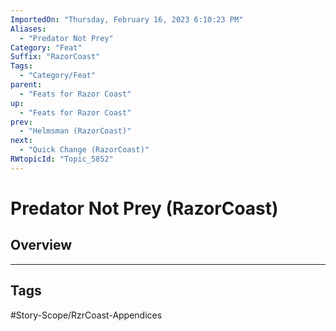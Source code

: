 ```yaml
---
ImportedOn: "Thursday, February 16, 2023 6:10:23 PM"
Aliases:
  - "Predator Not Prey"
Category: "Feat"
Suffix: "RazorCoast"
Tags:
  - "Category/Feat"
parent:
  - "Feats for Razor Coast"
up:
  - "Feats for Razor Coast"
prev:
  - "Helmsman (RazorCoast)"
next:
  - "Quick Change (RazorCoast)"
RWtopicId: "Topic_5852"
---
```

# Predator Not Prey (RazorCoast)
## Overview

---
## Tags
#Story-Scope/RzrCoast-Appendices

